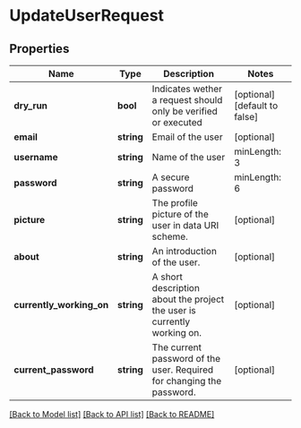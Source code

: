 # UpdateUserRequest

## Properties
Name | Type | Description | Notes
------------ | ------------- | ------------- | -------------
**dry_run** | **bool** | Indicates wether a request should only be verified or executed | [optional] [default to false]
**email** | **string** | Email of the user | [optional] 
**username** | **string** | Name of the user | minLength: 3 | maxLength: 180 | [optional] 
**password** | **string** | A secure password | minLength: 6 | maxLength: 4096 | [optional] 
**picture** | **string** | The profile picture of the user in data URI scheme. | [optional] 
**about** | **string** | An introduction of the user. | [optional] 
**currently_working_on** | **string** | A short description about the project the user is currently working on. | [optional] 
**current_password** | **string** | The current password of the user. Required for changing the password. | [optional] 

[[Back to Model list]](../README.md#documentation-for-models) [[Back to API list]](../README.md#documentation-for-api-endpoints) [[Back to README]](../README.md)


